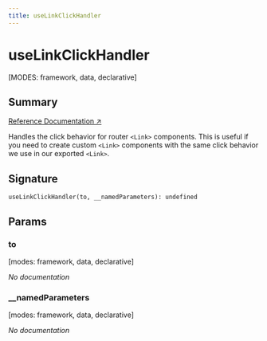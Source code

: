 ```yaml
---
title: useLinkClickHandler
---
```


# useLinkClickHandler

[MODES: framework, data, declarative]

## Summary

[Reference Documentation ↗](https://api.reactrouter.com/v7/functions/react_router.useLinkClickHandler.html)

Handles the click behavior for router `<Link>` components. This is useful if
you need to create custom `<Link>` components with the same click behavior we
use in our exported `<Link>`.



## Signature

```tsx
useLinkClickHandler(to, __namedParameters): undefined
```

## Params

### to

[modes: framework, data, declarative]

_No documentation_

### __namedParameters

[modes: framework, data, declarative]

_No documentation_

